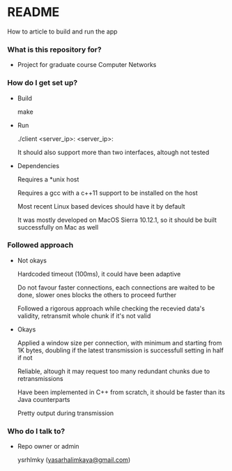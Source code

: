 # README #

How to article to build and run the app

### What is this repository for? ###

* Project for graduate course Computer Networks

### How do I get set up? ###

* Build

	make

* Run

	./client <server_ip>:<port> <server_ip>:<port>

	It should also support more than two interfaces, altough not tested

* Dependencies
  
	Requires a *unix host

	Requires a gcc with a c++11 support to be installed on the host

	Most recent Linux based devices should have it by default

	It was mostly developed on MacOS Sierra 10.12.1, so it should be built successfully on Mac as well

### Followed approach ###

* Not okays

	Hardcoded timeout (100ms), it could have been adaptive

	Do not favour faster connections, each connections are waited to be done, slower ones blocks the others to proceed further

	Followed a rigorous approach while checking the recevied data's validity, retransmit whole chunk if it's not valid

* Okays

	Applied a window size per connection, with minimum and starting from 1K bytes, doubling if the latest transmission is successfull setting in half if not

	Reliable, altough it may request too many redundant chunks due to retransmissions

	Have been implemented in C++ from scratch, it should be faster than its Java counterparts

	Pretty output during transmission

### Who do I talk to? ###

* Repo owner or admin

	ysrhlmky (yasarhalimkaya@gmail.com)
